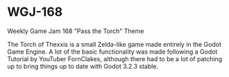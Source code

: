 # WGJ-168
Weekly Game Jam 168 "Pass the Torch" Theme

The Torch of Thexxis is a small Zelda-like game made entirely in the Godot Game Engine.
A lot of the basic functionality was made following a Godot Tutorial by YouTuber FornClakes, although
there had to be a lot of patching up to bring things up to date with Godot 3.2.3 stable.